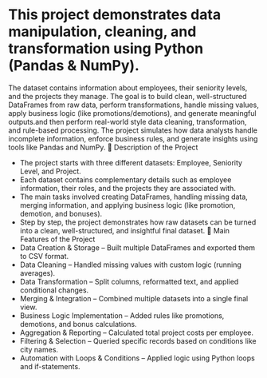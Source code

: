 # This project demonstrates data manipulation, cleaning, and transformation using Python (Pandas & NumPy).
The dataset contains information about employees, their seniority levels, and the projects they manage.
The goal is to build clean, well-structured DataFrames from raw data, perform transformations, handle missing values, apply business logic (like promotions/demotions), and generate meaningful outputs.and then perform real-world style data cleaning, transformation, and rule-based processing.
The project simulates how data analysts handle incomplete information, enforce business rules, and generate insights using tools like Pandas and NumPy.
🔹 Description of the Project
- The project starts with three different datasets: Employee, Seniority Level, and Project.
- Each dataset contains complementary details such as employee information, their roles, and the projects they are associated with.
- The main tasks involved creating DataFrames, handling missing data, merging information, and applying business logic (like promotion, demotion, and bonuses).
- Step by step, the project demonstrates how raw datasets can be turned into a clean, well-structured, and insightful final dataset.
🔹 Main Features of the Project
- Data Creation & Storage – Built multiple DataFrames and exported them to CSV format.
- Data Cleaning – Handled missing values with custom logic (running averages).
- Data Transformation – Split columns, reformatted text, and applied conditional changes.
- Merging & Integration – Combined multiple datasets into a single final view.
- Business Logic Implementation – Added rules like promotions, demotions, and bonus calculations.
- Aggregation & Reporting – Calculated total project costs per employee.
- Filtering & Selection – Queried specific records based on conditions like city names.
- Automation with Loops & Conditions – Applied logic using Python loops and if-statements.
